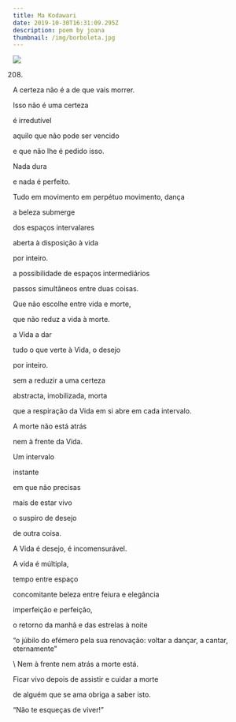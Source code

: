 ```yaml
---
title: Ma Kodawari
date: 2019-10-30T16:31:09.295Z
description: poem by joana
thumbnail: /img/borboleta.jpg
---
```

![](/img/borboleta.jpg)

208.

A certeza não é a de que vais morrer.

Isso não é uma certeza

é irredutível

aquilo que não pode ser vencido

e que não lhe é pedido isso.



Nada dura

e nada é perfeito.

Tudo em movimento em perpétuo movimento, dança

a beleza submerge 

dos espaços intervalares 

aberta à disposição à vida

por inteiro.



a possibilidade de espaços intermediários

passos simultâneos entre duas coisas. 

Que não escolhe entre vida e morte,

que não reduz a vida à morte.



a Vida a dar

tudo o que verte à Vida, o desejo

por inteiro.

sem a reduzir a uma certeza

abstracta, imobilizada, morta

que a respiração da Vida em si abre em cada intervalo. 



A morte não está atrás

nem à frente da Vida.



Um intervalo

instante

em que não precisas 

mais de estar vivo

o suspiro de desejo

de outra coisa.



A Vida é desejo, é incomensurável.    

A vida é múltipla, 

tempo entre espaço

concomitante beleza entre feiura e elegância

imperfeição e perfeição,

o retorno da manhã e das estrelas à noite 

“o júbilo do efémero pela sua renovação: voltar a dançar, a cantar, eternamente”

\    Nem à frente nem atrás a morte está.



Ficar vivo depois de assistir e cuidar a morte

de alguém que se ama obriga a saber isto. 



“Não te esqueças de viver!”
